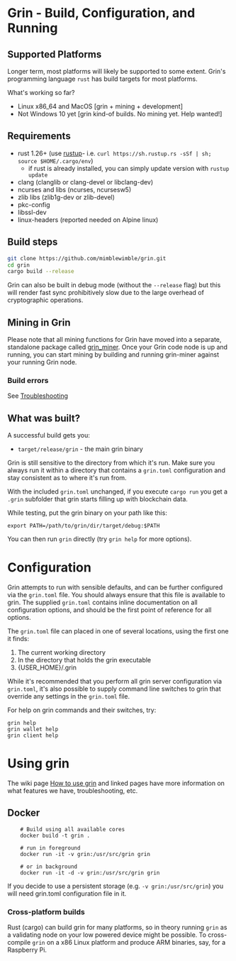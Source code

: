 # Grin - Build, Configuration, and Running

## Supported Platforms

Longer term, most platforms will likely be supported to some extent.
Grin's programming language `rust` has build targets for most platforms.

What's working so far?
* Linux x86\_64 and MacOS [grin + mining + development]
* Not Windows 10 yet [grin kind-of builds. No mining yet. Help wanted!]

## Requirements

- rust 1.26+ (use [rustup]((https://www.rustup.rs/))- i.e. `curl https://sh.rustup.rs -sSf | sh; source $HOME/.cargo/env`)
  - if rust is already installed, you can simply update version with `rustup update`
- clang (clanglib or clang-devel or libclang-dev)
- ncurses and libs (ncurses, ncursesw5)
- zlib libs (zlib1g-dev or zlib-devel)
- pkc-config
- libssl-dev
- linux-headers (reported needed on Alpine linux)

## Build steps

```sh
git clone https://github.com/mimblewimble/grin.git
cd grin
cargo build --release
```

Grin can also be built in debug mode (without the `--release` flag) but this will render fast sync prohibitively slow due to the large overhead of cryptographic operations.

## Mining in Grin

Please note that all mining functions for Grin have moved into a separate, standalone package called
[grin_miner](https://github.com/mimblewimble/grin-miner). Once your Grin code node is up and running,
you can start mining by building and running grin-miner against your running Grin node.

### Build errors

See [Troubleshooting](https://github.com/mimblewimble/docs/wiki/Troubleshooting)

## What was built?

A successful build gets you:

 - `target/release/grin` - the main grin binary

Grin is still sensitive to the directory from which it's run. Make sure you
always run it within a directory that contains a `grin.toml` configuration and
stay consistent as to where it's run from.

With the included `grin.toml` unchanged, if you execute `cargo run` you get a
`.grin` subfolder that grin starts filling up with blockchain data.

While testing, put the grin binary on your path like this:

```
export PATH=/path/to/grin/dir/target/debug:$PATH
```

You can then run `grin` directly (try `grin help` for more options).

# Configuration

Grin attempts to run with sensible defaults, and can be further configured via
the `grin.toml` file. You should always ensure that this file is available to grin.
The supplied `grin.toml` contains inline documentation on all configuration
options, and should be the first point of reference for all options.

The `grin.toml` file can placed in one of several locations, using the first one it finds:

1. The current working directory
2. In the directory that holds the grin executable
3. {USER_HOME}/.grin

While it's recommended that you perform all grin server configuration via
`grin.toml`, it's also possible to supply command line switches to grin that
override any settings in the `grin.toml` file.

For help on grin commands and their switches, try:

```
grin help
grin wallet help
grin client help
```

# Using grin

The wiki page [How to use grin](https://github.com/mimblewimble/docs/wiki/How-to-use-grin)
and linked pages have more information on what features we have,
troubleshooting, etc.

## Docker

        # Build using all available cores
        docker build -t grin .

        # run in foreground
        docker run -it -v grin:/usr/src/grin grin

        # or in background
        docker run -it -d -v grin:/usr/src/grin grin

If you decide to use a persistent storage (e.g. ```-v grin:/usr/src/grin```) you will need grin.toml configuration file in it.

### Cross-platform builds

Rust (cargo) can build grin for many platforms, so in theory running `grin`
as a validating node on your low powered device might be possible.
To cross-compile `grin` on a x86 Linux platform and produce ARM binaries,
say, for a Raspberry Pi.

